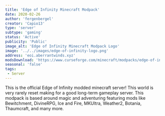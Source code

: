 ```yaml
---
title: 'Edge of Infinity Minecraft Modpack'
date: 2020-02-26
author: 'fergenbergel'
creator: 'Capio13'
type: 'server'
subtype: 'gaming'
status: 'Active'
publicity: 'Public'
image_alt: 'Edge of Infinity Minecraft Modpack Logo'
image: '../../images/edge-of-infinity-logo.png'
address: 'eoi.aberrantwinds.xyz'
modsDownload: 'https://www.curseforge.com/minecraft/modpacks/edge-of-infinity'
seasonal: 'false'
tags:
 - Server
---
```


This is the official Edge of Infinity modded minecraft server! This world is very rarely reset making for a good long-term gameplay server. This modpack is based around magic and adventuring featuring mods like Bewitchment, DivineRPG, Ice and Fire, MKUltra, Weather2, Botania, Thaumcraft, and many more.